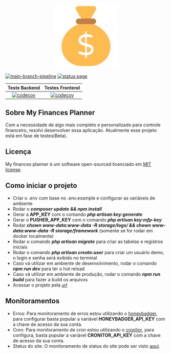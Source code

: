 <p align="center">
    <img src="./public/favicon.png" width="200">
</p>

[![main-branch-pipeline](https://github.com/Jhon-Henkel/my-finances-planner/actions/workflows/main_branch_pipeline.yml/badge.svg)](https://github.com/Jhon-Henkel/my-finances-planner/actions?query=branch%3Amain++)
[![status page](https://cronitor.io/badges/7TNGwI/production/Kx5Z8Ty_r1i5MPDI_w5JPm66d7Y.svg)](https://my-finances-planner-demo.cronitorstatus.com/)

|                                                                                          Teste Backend                                                                                           |                                                                                          Testes Frontend                                                                                          |
|:------------------------------------------------------------------------------------------------------------------------------------------------------------------------------------------------:|:-------------------------------------------------------------------------------------------------------------------------------------------------------------------------------------------------:|
| [![codecov](https://codecov.io/gh/Jhon-Henkel/my-finances-planner/branch/main/graph/badge.svg?flag=backend&token=ZWK28PWTZF&precision=2)](https://codecov.io/gh/Jhon-Henkel/my-finances-planner) | [![codecov](https://codecov.io/gh/Jhon-Henkel/my-finances-planner/branch/main/graph/badge.svg?flag=frontend&token=ZWK28PWTZF&precision=2)](https://codecov.io/gh/Jhon-Henkel/my-finances-planner) |


## Sobre My Finances Planner

Com a necessidade de algo mais completo e personalizado para controle financeiro, resolvi desenvolver essa aplicação. Atualmente esse projeto está em fase de testes(Beta).

## Licença

My finances planner é um software open-sourced licenciado em [MIT license](https://opensource.org/licenses/MIT).

## Como iniciar o projeto
- Criar o .env com base no .env.example e configurar as variáveis de ambiente
- Rodar o ***composer update && npm install***
- Gerar a **APP_KEY** com o comando ***php artisan key:generate***
- Gerar o **PUSHER_APP_KEY** com o comando ***php artisan key:mfp-key***
- Rodar ***chown www-data:www-data -R storage/logs/ && chown www-data:www-data -R storage/framework*** (somente se for rodar em docker localmente)
- Rodar o comando ***php artisan migrate*** para criar as tabelas e registros iniciais
- Rodar o comando ***php artisan create:user*** para criar um usuário demo, o login e senha será exibido no terminal
- Caso vá utilizar em ambiente de desenvolvimento, rodar o comando ***npm run dev*** para ter o hot reload
- Caso vá utilizar em ambiente de produção, rodar o comando ***npm run build*** para fazer a build os arquivos
- Acessar o projeto pela [url](http://localhost/login)

## Monitoramentos
- Erros: Para monitoramento de erros estou utilizando o [honeybadger](https://app.honeybadger.io/), para configurar basta popular 
a variável **HONEYBADGER_API_KEY** com a chave de acesso da sua conta.
- Cron: Para monitoramento de cron estou utilizando o [cronitor](https://cronitor.io/), para configura, basta popular
a variável **CRONITOR_API_KEY** com a chave de acesso da sua conta.
- Status do site: O monitoramento de status do site pode ser visto [aqui](https://my-finances-planner-demo.cronitorstatus.com/).